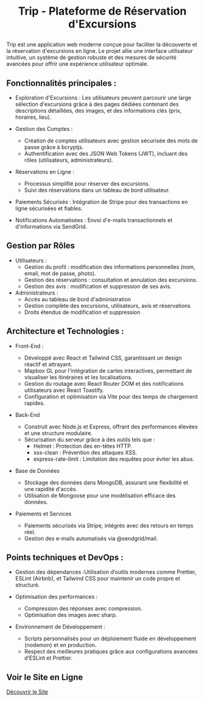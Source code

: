# <p align="center">Trip - Plateforme de Réservation d'Excursions</p>
  
Trip est une application web moderne conçue pour faciliter la découverte et la réservation d'excursions en ligne. Le projet allie une interface utilisateur intuitive, un système de gestion robuste et des mesures de sécurité avancées pour offrir une expérience utilisateur optimale.


## Fonctionnalités principales :
    
- Exploration d'Excursions : Les utilisateurs peuvent parcourir une large sélection d'excursions grâce à des pages dédiées contenant des descriptions détaillées, des images, et des informations clés (prix, horaires, lieu).

- Gestion des Comptes :
    - Création de comptes utilisateurs avec gestion sécurisée des mots de passe grâce à bcryptjs.
    - Authentification avec des JSON Web Tokens (JWT), incluant des rôles (utilisateurs, administrateurs).

- Réservations en Ligne :
    - Processus simplifié pour réserver des excursions.
    - Suivi des réservations dans un tableau de bord utilisateur.

- Paiements Sécurisés : Intégration de Stripe pour des transactions en ligne sécurisées et fiables.

- Notifications Automatisées : Envoi d'e-mails transactionnels et d'informations via SendGrid.


## Gestion par Rôles
    
- Utilisateurs : 
    - Gestion du profil : modification des informations personnelles (nom, email, mot de passe, photo).
    - Gestion des réservations : consultation et annulation des excursions.
    - Gestion des avis : modification et suppression de ses avis.
- Administrateurs : 
    - Accès au tableau de bord d'administration
    - Gestion complète des excursions, utilisateurs, avis et réservations
    - Droits étendus de modification et suppression


 ## Architecture et Technologies :
    
- Front-End :
    - Développé avec React et Tailwind CSS, garantissant un design réactif et attrayant.
    - Mapbox GL pour l'intégration de cartes interactives, permettant de visualiser les itinéraires et les     localisations.
    - Gestion du routage avec React Router DOM et des notifications utilisateurs avec React Toastify.
    - Configuration et optimisation via Vite pour des temps de chargement rapides.
- Back-End
    - Construit avec Node.js et Express, offrant des performances élevées et une structure modulaire.
    - Sécurisation du serveur grâce à des outils tels que :
        - Helmet : Protection des en-têtes HTTP.
        - xss-clean : Prévention des attaques XSS.
        - express-rate-limit : Limitation des requêtes pour éviter les abus.

- Base de Données
    - Stockage des données dans MongoDB, assurant une flexibilité et une rapidité d'accès.
    - Utilisation de Mongoose pour une modélisation efficace des données.

- Paiements et Services
    - Paiements sécurisés via Stripe, intégrés avec des retours en temps réel.
    - Gestion des e-mails automatisés via @sendgrid/mail.


## Points techniques et DevOps :
  
- Gestion des dépendances :Utilisation d’outils modernes comme Prettier, ESLint (Airbnb), et Tailwind CSS pour maintenir un code propre et structuré.

- Optimisation des performances :
    - Compression des réponses avec compression.
    - Optimisation des images avec sharp.

- Environnement de Développement :
    - Scripts personnalisés pour un déploiement fluide en développement (nodemon) et en production.
    - Respect des meilleures pratiques grâce aux configurations avancées d’ESLint et Prettier.


## Voir le Site en Ligne   

[Découvrir le Site](https://trip-julien.netlify.app/)
        
